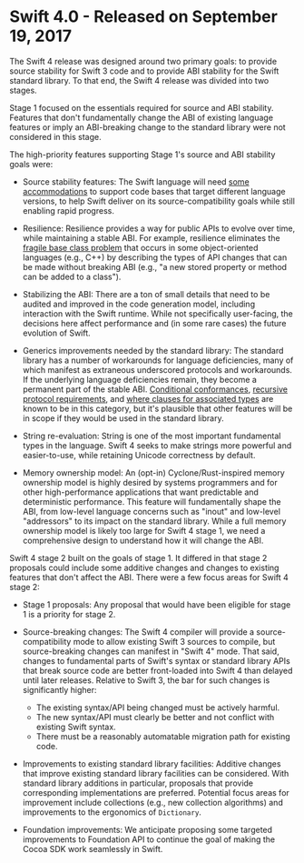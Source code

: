 # Swift 4.0 - Released on September 19, 2017

The Swift 4 release was designed around two primary goals: to provide
source stability for Swift 3 code and to provide ABI stability for the
Swift standard library. To that end, the Swift 4 release was divided
into two stages.

Stage 1 focused on the essentials required for source and ABI
stability. Features that don't fundamentally change the ABI of
existing language features or imply an ABI-breaking change to the
standard library were not considered in this stage. 

The high-priority features supporting Stage 1's source and ABI
stability goals were:

* Source stability features: The Swift language will need [some
  accommodations](https://github.com/apple/swift-evolution/blob/master/proposals/0141-available-by-swift-version.md)
  to support code bases that target different language versions, to
  help Swift deliver on its source-compatibility goals while still
  enabling rapid progress.

* Resilience: Resilience provides a way for public APIs to evolve over
  time, while maintaining a stable ABI. For example, resilience
  eliminates the [fragile base class
  problem](https://en.wikipedia.org/wiki/Fragile_base_class) that
  occurs in some object-oriented languages (e.g., C++) by describing
  the types of API changes that can be made without breaking ABI
  (e.g., "a new stored property or method can be added to a class").

* Stabilizing the ABI: There are a ton of small details that need to
  be audited and improved in the code generation model, including
  interaction with the Swift runtime. While not specifically
  user-facing, the decisions here affect performance and (in some rare
  cases) the future evolution of Swift.

* Generics improvements needed by the standard library: The standard
  library has a number of workarounds for language deficiencies, many
  of which manifest as extraneous underscored protocols and
  workarounds. If the underlying language deficiencies remain, they
  become a permanent part of the stable ABI. [Conditional
  conformances](https://github.com/apple/swift-evolution/blob/master/proposals/0143-conditional-conformances.md),
  [recursive protocol
  requirements](https://github.com/apple/swift/blob/master/docs/GenericsManifesto.md#recursive-protocol-constraints-),
  and [where clauses for associated
  types](https://github.com/apple/swift-evolution/blob/master/proposals/0142-associated-types-constraints.md)
  are known to be in this category, but it's plausible that other
  features will be in scope if they would be used in the standard
  library.

* String re-evaluation: String is one of the most important
  fundamental types in the language. Swift 4 seeks to make strings more
  powerful and easier-to-use, while retaining Unicode correctness by
  default.

* Memory ownership model: An (opt-in) Cyclone/Rust-inspired memory
  ownership model is highly desired by systems programmers and for
  other high-performance applications that want predictable and
  deterministic performance. This feature will fundamentally shape the
  ABI, from low-level language concerns such as "inout" and low-level
  "addressors" to its impact on the standard library. While a full
  memory ownership model is likely too large for Swift 4 stage 1, we
  need a comprehensive design to understand how it will change the
  ABI.

Swift 4 stage 2 built on the goals of stage 1. It differed in that
stage 2 proposals could include some additive changes and changes to
existing features that don't affect the ABI. There were a few focus
areas for Swift 4 stage 2:

* Stage 1 proposals: Any proposal that would have been eligible for
  stage 1 is a priority for stage 2.

* Source-breaking changes: The Swift 4 compiler will provide a
  source-compatibility mode to allow existing Swift 3 sources to
  compile, but source-breaking changes can manifest in "Swift 4"
  mode. That said, changes to fundamental parts of Swift's syntax or
  standard library APIs that break source code are better
  front-loaded into Swift 4 than delayed until later
  releases. Relative to Swift 3, the bar for such changes is
  significantly higher:

  * The existing syntax/API being changed must be actively harmful.
  * The new syntax/API must clearly be better and not conflict with existing Swift syntax.
  * There must be a reasonably automatable migration path for existing code.

* Improvements to existing standard library facilities: Additive
  changes that improve existing standard library facilities can be
  considered. With standard library additions in particular, proposals
  that provide corresponding implementations are preferred. Potential
  focus areas for improvement include collections (e.g., new
  collection algorithms) and improvements to the ergonomics of
  `Dictionary`.

* Foundation improvements: We anticipate proposing some targeted
  improvements to Foundation API to continue the goal of making the
  Cocoa SDK work seamlessly in Swift.
